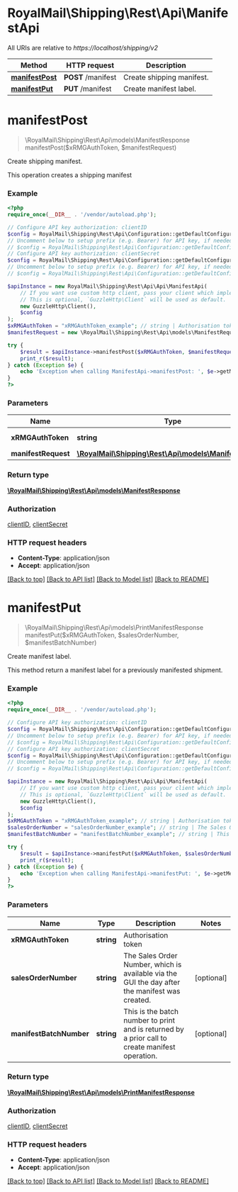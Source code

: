 # RoyalMail\Shipping\Rest\Api\ManifestApi

All URIs are relative to *https://localhost/shipping/v2*

Method | HTTP request | Description
------------- | ------------- | -------------
[**manifestPost**](ManifestApi.md#manifestPost) | **POST** /manifest | Create shipping manifest.
[**manifestPut**](ManifestApi.md#manifestPut) | **PUT** /manifest | Create manifest label.


# **manifestPost**
> \RoyalMail\Shipping\Rest\Api\models\ManifestResponse manifestPost($xRMGAuthToken, $manifestRequest)

Create shipping manifest.

This operation creates a shipping manifest

### Example
```php
<?php
require_once(__DIR__ . '/vendor/autoload.php');

// Configure API key authorization: clientID
$config = RoyalMail\Shipping\Rest\Api\Configuration::getDefaultConfiguration()->setApiKey('X-IBM-Client-Id', 'YOUR_API_KEY');
// Uncomment below to setup prefix (e.g. Bearer) for API key, if needed
// $config = RoyalMail\Shipping\Rest\Api\Configuration::getDefaultConfiguration()->setApiKeyPrefix('X-IBM-Client-Id', 'Bearer');
// Configure API key authorization: clientSecret
$config = RoyalMail\Shipping\Rest\Api\Configuration::getDefaultConfiguration()->setApiKey('X-IBM-Client-Secret', 'YOUR_API_KEY');
// Uncomment below to setup prefix (e.g. Bearer) for API key, if needed
// $config = RoyalMail\Shipping\Rest\Api\Configuration::getDefaultConfiguration()->setApiKeyPrefix('X-IBM-Client-Secret', 'Bearer');

$apiInstance = new RoyalMail\Shipping\Rest\Api\Api\ManifestApi(
    // If you want use custom http client, pass your client which implements `GuzzleHttp\ClientInterface`.
    // This is optional, `GuzzleHttp\Client` will be used as default.
    new GuzzleHttp\Client(),
    $config
);
$xRMGAuthToken = "xRMGAuthToken_example"; // string | Authorisation token
$manifestRequest = new \RoyalMail\Shipping\Rest\Api\models\ManifestRequest(); // \RoyalMail\Shipping\Rest\Api\models\ManifestRequest | 

try {
    $result = $apiInstance->manifestPost($xRMGAuthToken, $manifestRequest);
    print_r($result);
} catch (Exception $e) {
    echo 'Exception when calling ManifestApi->manifestPost: ', $e->getMessage(), PHP_EOL;
}
?>
```

### Parameters

Name | Type | Description  | Notes
------------- | ------------- | ------------- | -------------
 **xRMGAuthToken** | **string**| Authorisation token |
 **manifestRequest** | [**\RoyalMail\Shipping\Rest\Api\models\ManifestRequest**](../Model/ManifestRequest.md)|  |

### Return type

[**\RoyalMail\Shipping\Rest\Api\models\ManifestResponse**](../Model/ManifestResponse.md)

### Authorization

[clientID](../../README.md#clientID), [clientSecret](../../README.md#clientSecret)

### HTTP request headers

 - **Content-Type**: application/json
 - **Accept**: application/json

[[Back to top]](#) [[Back to API list]](../../README.md#documentation-for-api-endpoints) [[Back to Model list]](../../README.md#documentation-for-models) [[Back to README]](../../README.md)

# **manifestPut**
> \RoyalMail\Shipping\Rest\Api\models\PrintManifestResponse manifestPut($xRMGAuthToken, $salesOrderNumber, $manifestBatchNumber)

Create manifest label.

This method return a manifest label for a previously manifested shipment.

### Example
```php
<?php
require_once(__DIR__ . '/vendor/autoload.php');

// Configure API key authorization: clientID
$config = RoyalMail\Shipping\Rest\Api\Configuration::getDefaultConfiguration()->setApiKey('X-IBM-Client-Id', 'YOUR_API_KEY');
// Uncomment below to setup prefix (e.g. Bearer) for API key, if needed
// $config = RoyalMail\Shipping\Rest\Api\Configuration::getDefaultConfiguration()->setApiKeyPrefix('X-IBM-Client-Id', 'Bearer');
// Configure API key authorization: clientSecret
$config = RoyalMail\Shipping\Rest\Api\Configuration::getDefaultConfiguration()->setApiKey('X-IBM-Client-Secret', 'YOUR_API_KEY');
// Uncomment below to setup prefix (e.g. Bearer) for API key, if needed
// $config = RoyalMail\Shipping\Rest\Api\Configuration::getDefaultConfiguration()->setApiKeyPrefix('X-IBM-Client-Secret', 'Bearer');

$apiInstance = new RoyalMail\Shipping\Rest\Api\Api\ManifestApi(
    // If you want use custom http client, pass your client which implements `GuzzleHttp\ClientInterface`.
    // This is optional, `GuzzleHttp\Client` will be used as default.
    new GuzzleHttp\Client(),
    $config
);
$xRMGAuthToken = "xRMGAuthToken_example"; // string | Authorisation token
$salesOrderNumber = "salesOrderNumber_example"; // string | The Sales Order Number, which is available via the GUI the day after the manifest was created.
$manifestBatchNumber = "manifestBatchNumber_example"; // string | This is the batch number to print and is returned by a prior call to create manifest operation.

try {
    $result = $apiInstance->manifestPut($xRMGAuthToken, $salesOrderNumber, $manifestBatchNumber);
    print_r($result);
} catch (Exception $e) {
    echo 'Exception when calling ManifestApi->manifestPut: ', $e->getMessage(), PHP_EOL;
}
?>
```

### Parameters

Name | Type | Description  | Notes
------------- | ------------- | ------------- | -------------
 **xRMGAuthToken** | **string**| Authorisation token |
 **salesOrderNumber** | **string**| The Sales Order Number, which is available via the GUI the day after the manifest was created. | [optional]
 **manifestBatchNumber** | **string**| This is the batch number to print and is returned by a prior call to create manifest operation. | [optional]

### Return type

[**\RoyalMail\Shipping\Rest\Api\models\PrintManifestResponse**](../Model/PrintManifestResponse.md)

### Authorization

[clientID](../../README.md#clientID), [clientSecret](../../README.md#clientSecret)

### HTTP request headers

 - **Content-Type**: application/json
 - **Accept**: application/json

[[Back to top]](#) [[Back to API list]](../../README.md#documentation-for-api-endpoints) [[Back to Model list]](../../README.md#documentation-for-models) [[Back to README]](../../README.md)

